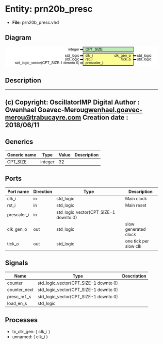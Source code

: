 # Entity: prn20b_presc

- **File**: prn20b_presc.vhd
## Diagram

![Diagram](prn20b_presc.svg "Diagram")
## Description

-------------------------------------------------------------------------
 (c) Copyright: OscillatorIMP Digital
 Author : Gwenhael Goavec-Merou<gwenhael.goavec-merou@trabucayre.com>
 Creation date : 2018/06/11
-------------------------------------------------------------------------
## Generics

| Generic name | Type    | Value | Description |
| ------------ | ------- | ----- | ----------- |
| CPT_SIZE     | integer | 32    |             |
## Ports

| Port name   | Direction | Type                                  | Description            |
| ----------- | --------- | ------------------------------------- | ---------------------- |
| clk_i       | in        | std_logic                             |  Main clock            |
| rst_i       | in        | std_logic                             |  Main reset            |
| prescaler_i | in        | std_logic_vector(CPT_SIZE-1 downto 0) |                        |
| clk_gen_o   | out       | std_logic                             |  slow generated clock  |
| tick_o      | out       | std_logic                             |  one tick per slow clk |
## Signals

| Name         | Type                                  | Description |
| ------------ | ------------------------------------- | ----------- |
| counter      | std_logic_vector(CPT_SIZE-1 downto 0) |             |
| counter_next | std_logic_vector(CPT_SIZE-1 downto 0) |             |
| presc_m1_s   | std_logic_vector(CPT_SIZE-1 downto 0) |             |
| load_en_s    | std_logic                             |             |
## Processes
- tx_clk_gen: ( clk_i )
- unnamed: ( clk_i )
